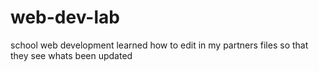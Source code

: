 # web-dev-lab
school web development
learned how to edit in my partners files so that they see whats been updated
